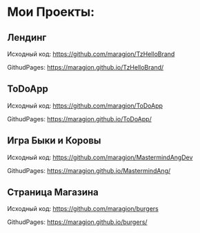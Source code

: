 # Мои Проекты:

## Лендинг

Исходный код: https://github.com/maragion/TzHelloBrand

GithudPages: https://maragion.github.io/TzHelloBrand/

## ToDoApp

Исходный код: https://github.com/maragion/ToDoApp

GithudPages: https://maragion.github.io/ToDoApp/


## Игра Быки и Коровы

Исходный код: https://github.com/maragion/MastermindAngDev

GithudPages: https://maragion.github.io/MastermindAng/


## Страница Магазина
Исходный код: https://github.com/maragion/burgers

GithudPages: https://maragion.github.io/burgers/
